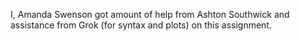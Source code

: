 I, Amanda Swenson got amount of help from Ashton Southwick and assistance from Grok (for syntax and plots) on this assignment. 
